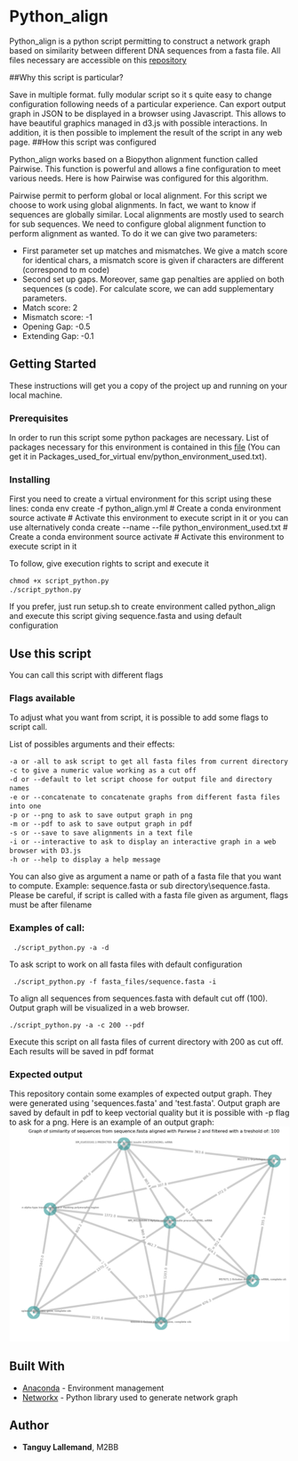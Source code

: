 # Python_align

Python_align is a python script permitting to construct a network graph based on similarity between different DNA sequences from a fasta file. All files necessary are accessible on this [repository](https://bitbucket.org/TanguyLallemand/python_align/src/master/)


##Why this script is particular?

Save in multiple format.
fully modular script so it s quite easy to change configuration following needs of a particular experience.
Can export output graph in JSON to be displayed in a browser using Javascript. This allows to have beautiful graphics managed in d3.js with possible interactions. In addition, it is then possible to implement the result of the script in any web page.
##How this script was configured

Python_align works based on a Biopython alignment function called Pairwise. This function is powerful and allows a fine configuration to meet various needs. Here is how Pairwise was configured for this algorithm.

Pairwise permit to perform global or local alignment. For this script we choose to work using global alignments. In fact, we want to know if sequences are globally similar. Local alignments are mostly used to search for sub sequences.
We need to configure global alignment function to perform alignment as wanted.
To do it we can give two parameters:
  - First parameter set up matches and mismatches. We give a match score for identical chars, a mismatch score is given if characters are different (correspond to m code)
  - Second set up gaps.  Moreover, same gap penalties are applied on both sequences (s code).
For calculate score, we can add supplementary parameters.
  - Match score: 2
  - Mismatch score: -1
  - Opening Gap: -0.5
  - Extending Gap: -0.1


## Getting Started

These instructions will get you a copy of the project up and running on your local machine.

### Prerequisites

In order to run this script some python packages are necessary. List of packages necessary for this environment is contained in this [file](<Packages_used_for_virtual env/python_environment_used.txt>) (You can get it in Packages_used_for_virtual env/python_environment_used.txt).

### Installing

First you need to create a virtual environment for this script using these lines:
    conda env create -f python_align.yml # Create a conda environment
    source activate <env> # Activate this environment to execute script in it
or you can use alternatively
    conda create --name <env> --file python_environment_used.txt # Create a conda environment
    source activate <env> # Activate this environment to execute script in it

To follow, give execution rights to script and execute it

    chmod +x script_python.py
    ./script_python.py

If you prefer, just run setup.sh to create environment called python_align and execute this script giving sequence.fasta and using default configuration
## Use this script

You can call this script with different flags

### Flags available

To adjust what you want from script, it is possible to add some flags to script call.

List of possibles arguments and their effects:

    -a or -all to ask script to get all fasta files from current directory
    -c to give a numeric value working as a cut off
    -d or --default to let script choose for output file and directory names
    -e or --concatenate to concatenate graphs from different fasta files into one
    -p or --png to ask to save output graph in png
    -m or --pdf to ask to save output graph in pdf
    -s or --save to save alignments in a text file
    -i or --interactive to ask to display an interactive graph in a web browser with D3.js
    -h or --help to display a help message


You can also give as argument a name or path of a fasta file that you want to compute. Example: sequence.fasta or sub directory\sequence.fasta.
Please be careful, if script is called with a fasta file given as argument, flags must be after filename
### Examples of call:

     ./script_python.py -a -d

To ask script to work on all fasta files with default configuration

     ./script_python.py -f fasta_files/sequence.fasta -i

 To align all sequences from sequences.fasta with default cut off (100). Output graph will be visualized in a web browser.

    ./script_python.py -a -c 200 --pdf

 Execute this script on all fasta files of current directory with 200 as cut off. Each results will be saved in pdf format

### Expected output

This repository contain some examples of expected output graph. They were generated using 'sequences.fasta' and 'test.fasta'. Output graph are saved by default in pdf to keep vectorial quality but it is possible with -p flag to ask for a png.
Here is an example of an output graph:
![Output Example sequences](output_figures/sequence.png)

## Built With

-   [Anaconda](https://www.anaconda.com/) - Environment management
-   [Networkx](https://networkx.github.io/) - Python library used to generate network graph

## Author

-   **Tanguy Lallemand**, M2BB
